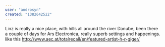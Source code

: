 ```yaml
---
user: "androsyn"
created: "1382642522"
---
```


Linz is really a nice place, with hills all around the river Danube, been there a couple of days for Ars Electronica, really superb settings and happenings. like this <http://www.aec.at/totalrecall/en/featured-artist-h-r-giger/>
